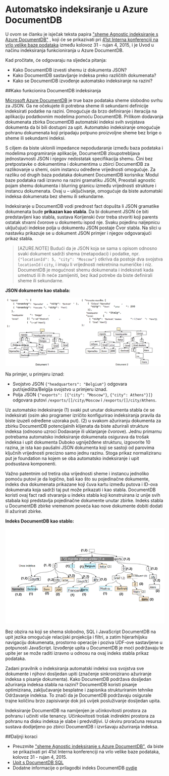 <properties 
    pageTitle="Automatsko indeksiranje u DocumentDB | Microsoft Azure" 
    description="Saznajte kako automatski radi indeksiranja u Azure DocumentDB." 
    services="documentdb" 
    authors="arramac" 
    manager="jhubbard" 
    editor="mimig" 
    documentationCenter=""/>

<tags 
    ms.service="documentdb" 
    ms.workload="data-services" 
    ms.tgt_pltfrm="na" 
    ms.devlang="na" 
    ms.topic="article" 
    ms.date="10/27/2016" 
    ms.author="arramac"/>
    
# <a name="automatic-indexing-in-azure-documentdb"></a>Automatsko indeksiranje u Azure DocumentDB

U ovom se članku je isječak teksta papira ["sheme Agnostic indeksiranje s Azure DocumentDB"](http://www.vldb.org/pvldb/vol8/p1668-shukla.pdf) , koji će se prikazivati pri [41st Interna konferenciji na vrlo velike baze podataka](http://www.vldb.org/2015/) između kolovoz 31 - rujan 4, 2015, i je Uvod u načinu indeksiranja funkcioniranja u Azure DocumentDB. 

Kad pročitate, će odgovaraju na sljedeća pitanja:

- Kako DocumentDB izvesti shemu iz dokumenta JSON?
- Kako DocumentDB sastavljanje indeksa preko različitih dokumenata?
- Kako se DocumentDB izvođenje automatsko indeksiranje na razini?

##<a id="HowDocumentDBIndexingWorks"></a>Kako funkcionira DocumentDB indeksiranja

[Microsoft Azure DocumentDB](https://azure.microsoft.com/services/documentdb/) je true baze podataka sheme slobodno svrhu za JSON. Ga ne očekujete ili potrebna sheme ili sekundarni definicije indeksirati podatke na razini. Omogućuje da brzo definiranje i iteracija na aplikaciju podatkovnim modelima pomoću DocumentDB. Prilikom dodavanja dokumenata zbirka DocumentDB automatski indeksi svih svojstava dokumenta da bi bili dostupni za upit. Automatsko indeksiranje omogućuje pohranu dokumenata koji pripadaju potpuno proizvoljne sheme bez brige o sheme ili sekundarni indeksi.

S ciljem da biste uklonili impedance nepodudaranje između baza podataka i modelima programiranje aplikacije, DocumentDB zloupotrebljava jednostavnosti JSON i njegov nedostatak specifikacija shemu. Čini bez pretpostavke o dokumentima i dokumentima u zbirci DocumentDB za razlikovanje u shemi, osim instancu određene vrijednosti omogućuje. Za razliku od drugih baza podataka dokument DocumentDB korisnika: Modul baze podataka radi izravno na razini gramatiku JSON, Preostali agnostic pojam shemu dokumenta i blurring granicu između vrijednosti strukture i instancu dokumenata. Ovaj u – uključivanje, omogućuje da biste automatski indeksa dokumenata bez shemu ili sekundarne.

Indeksiranje u DocumentDB vodi prednost fact dopušta li JSON gramatike dokumenata bude **prikazan kao stabla**. Da bi dokument JSON će biti predstavljeni kao stabla, sustava Korijenski čvor treba stvoriti koji parents ostatak stvarni čvorove u dokumentu ispod nje. Svaku pojedinu naljepnicu uključujući indekse polja u dokumentu JSON postaje Čvor stabla. Na slici u nastavku prikazuje se u dokument JSON primjer i njegov odgovarajući prikaz stabla.

>[AZURE.NOTE] Budući da je JSON koja se sama s opisom odnosno svaki dokument sadrži shema (metapodaci) i podatke, npr. `{"locationId": 5, "city": "Moscow"}` otkriva da postoje dva svojstva `locationId` i `city`, i imaju li vrijednosti nekretnina numeričke i niz. DocumentDB je mogućnost shemu dokumenata i indeksirati kada umetnuti ili ih neće zamijeniti, bez ikad potrebe da biste definirali sheme ili sekundarne.


**JSON dokumente kao stabala:**

![Dokumente kao stabla](media/documentdb-indexing/DocumentsAsTrees.png)

Na primjer, u primjeru iznad:

- Svojstvo JSON `{"headquarters": "Belgium"}` odgovara put/sjedišta/Belgija svojstvo u primjeru iznad.
- Polja JSON `{"exports": [{"city": “Moscow"}`, `{"city": Athens"}]}` odgovara putovi `/exports/[]/city/Moscow` i `/exports/[]/city/Athens`.

Uz automatsko indeksiranje (1) svaki put unutar dokumenta stabla će se indeksirati (osim ako programer izričito konfigurirao indeksiranja pravila da biste izuzeli određene uzoraka put). (2) u svakom ažuriranju dokumenta za zbirku DocumentDB potencijalnih klijenata da biste ažurirali strukture indeksa (odnosno uzroci Dodavanje ili uklanjanje čvorove). Jednu primarnu potrebama automatsko indeksiranje dokumenata osigurava da trošak indeksa i upit dokumenta Duboko ugniježđene strukturu, izgovorite 10 razina, je ista kao paušalni JSON dokumenta koji se sastoji od parovima ključnih vrijednosti precizno samo jednu razinu. Stoga prikaz normaliziranu put je foundation na kojem se oba automatsko indeksiranje i upit podsustava komponenti.

Važno patentnim od tretira oba vrijednosti sheme i instancu jednoliko pomoću putovi je da logično, baš kao što su pojedinačne dokumente, indeks dva dokumenata prikazane koji čuva kartu između putova i ID-ova dokumenata koja sadrži taj put može prikazati i kao stabla. DocumentDB koristi ovaj fact radi stvaranja u indeks stabla koji konstruirana iz unije svih stabala koji predstavlja pojedinačne dokumente unutar zbirke. Indeks stabla u DocumentDB zbirke vremenom poveća kao nove dokumente dobiti dodati ili ažurirati zbirke.


**Indeks DocumentDB kao stablo:**

![Indeks kao stabla](media/documentdb-indexing/IndexAsTree.png)

Bez obzira na koji se shema slobodno, SQL i JavaScript DocumentDB na upit jezika omogućuje relacijski projekcija i filtri, a zatim hijerarhijsku navigaciju dokumenata, prostorno operacije i poziva UDF-ove sastavljene u potpunosti JavaScript. Izvođenje upita u DocumentDB je moći podržavaju te upite jer se može raditi izravno u odnosu na ovaj indeks stabla prikaz podataka.

Zadani pravilnik o indeksiranja automatski indeksi sva svojstva sve dokumente i njihovi dosljedan upiti (značenje sinkronizirano ažuriranje indeksa s pisanje dokumenta). Kako DocumentDB podržava dosljedan ažuriranja indeksa stabla na razini? DocumentDB koristi pisanje optimizirana, zaključavanje besplatne i zapisnika strukturiranim tehnike Održavanje indeksa. To znači da je DocumentDB podržavaju osigurale trajne količinu brzo zapisivanje dok još uvijek posluživanje dosljedan upita. 

Indeksiranje DocumentDB na namijenjen je učinkovitosti prostora za pohranu i učiniti više tenancy. Učinkovitosti trošak indirektni prostora za pohranu na disku indeksa je slabe i predvidljivi. U okviru proračuna resursa sustava dodijeljeno po zbirci DocumentDB i izvršavaju ažuriranja indeksa.

##<a name="NextSteps"></a>Daljnji koraci
- Preuzmite ["sheme Agnostic indeksiranje s Azure DocumentDB"](http://www.vldb.org/pvldb/vol8/p1668-shukla.pdf), da biste se prikazivati pri 41st Interna konferenciji na vrlo velike baze podataka, kolovoz 31 - rujan 4, 2015.
- [Upit s DocumentDB SQL](documentdb-sql-query.md)
- Dodatne informacije o prilagodbi indeks DocumentDB [ovdje](documentdb-indexing-policies.md)
 
